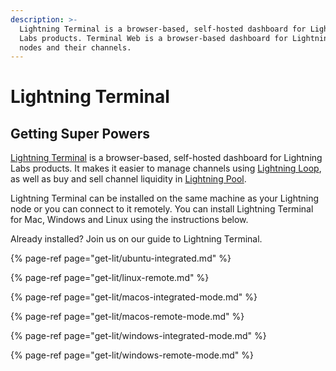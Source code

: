 ```yaml
---
description: >-
  Lightning Terminal is a browser-based, self-hosted dashboard for Lightning
  Labs products. Terminal Web is a browser-based dashboard for Lightning Network
  nodes and their channels.
---
```


# Lightning Terminal

## Getting Super Powers

[Lightning Terminal](https://lightning.engineering/posts/2020-08-04-lightning-terminal/) is a browser-based, self-hosted dashboard for Lightning Labs products. It makes it easier to manage channels using [Lightning Loop](../loop/), as well as buy and sell channel liquidity in [Lightning Pool](https://lightning.engineering/pool).

Lightning Terminal can be installed on the same machine as your Lightning node or you can connect to it remotely. You can install Lightning Terminal for Mac, Windows and Linux using the instructions below.

Already installed? Join us on our guide to Lightning Terminal.

{% page-ref page="get-lit/ubuntu-integrated.md" %}

{% page-ref page="get-lit/linux-remote.md" %}

{% page-ref page="get-lit/macos-integrated-mode.md" %}

{% page-ref page="get-lit/macos-remote-mode.md" %}

{% page-ref page="get-lit/windows-integrated-mode.md" %}

{% page-ref page="get-lit/windows-remote-mode.md" %}





